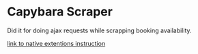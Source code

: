 # Capybara Scraper

Did it for doing ajax requests while scrapping booking availability.

[link to native extentions instruction](https://github.com/thoughtbot/capybara-webkit/wiki/Installing-Qt-and-compiling-capybara-webkit#ubuntu-trusty-1404)

